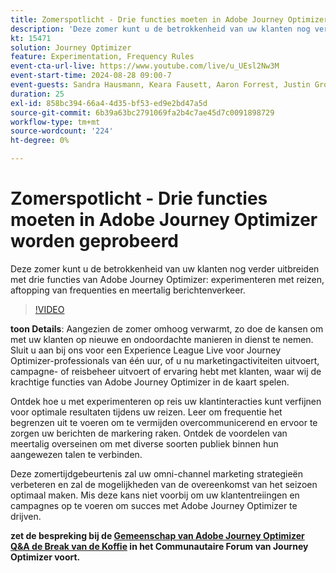 ```yaml
---
title: Zomerspotlicht - Drie functies moeten in Adobe Journey Optimizer worden geprobeerd
description: 'Deze zomer kunt u de betrokkenheid van uw klanten nog verder opvoeren met drie functies van Adobe Journey Optimizer: proefperiode voor reizen, frequentietoewijzing en meertalige berichten'
kt: 15471
solution: Journey Optimizer
feature: Experimentation, Frequency Rules
event-cta-url-live: https://www.youtube.com/live/u_UEsl2Nw3M
event-start-time: 2024-08-28 09:00-7
event-guests: Sandra Hausmann, Keara Fausett, Aaron Forrest, Justin Grover
duration: 25
exl-id: 858bc394-66a4-4d35-bf53-ed9e2bd47a5d
source-git-commit: 6b39a63bc2791069fa2b4c7ae45d7c0091898729
workflow-type: tm+mt
source-wordcount: '224'
ht-degree: 0%

---
```


# Zomerspotlicht - Drie functies moeten in Adobe Journey Optimizer worden geprobeerd

Deze zomer kunt u de betrokkenheid van uw klanten nog verder uitbreiden met drie functies van Adobe Journey Optimizer: experimenteren met reizen, aftopping van frequenties en meertalig berichtenverkeer.

>[!VIDEO](https://video.tv.adobe.com/v/3433225/?learn=on)


**toon Details**:
Aangezien de zomer omhoog verwarmt, zo doe de kansen om met uw klanten op nieuwe en ondoordachte manieren in dienst te nemen. Sluit u aan bij ons voor een Experience League Live voor Journey Optimizer-professionals van één uur, of u nu marketingactiviteiten uitvoert, campagne- of reisbeheer uitvoert of ervaring hebt met klanten, waar wij de krachtige functies van Adobe Journey Optimizer in de kaart spelen.

Ontdek hoe u met experimenteren op reis uw klantinteracties kunt verfijnen voor optimale resultaten tijdens uw reizen. Leer om frequentie het begrenzen uit te voeren om te vermijden overcommunicerend en ervoor te zorgen uw berichten de markering raken. Ontdek de voordelen van meertalig overseinen om met diverse soorten publiek binnen hun aangewezen talen te verbinden.

Deze zomertijdgebeurtenis zal uw omni-channel marketing strategieën verbeteren en zal de mogelijkheden van de overeenkomst van het seizoen optimaal maken. Mis deze kans niet voorbij om uw klantentreiingen en campagnes op te voeren om succes met Adobe Journey Optimizer te drijven.

**zet de bespreking bij de [&#x200B; Gemeenschap van Adobe Journey Optimizer Q&amp;A de Break van de Koffie &#x200B;](https://experienceleaguecommunities.adobe.com/t5/journey-optimizer-discussions/experience-leagu[...]ugust-28th-8-30-am-pt-superloading-your/td-p/697931) in het Communautaire Forum van Journey Optimizer voort.**
